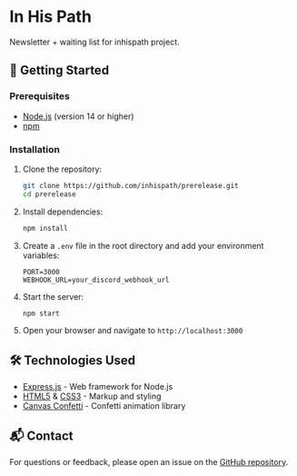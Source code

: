 # In His Path

Newsletter + waiting list for inhispath project.

## 🚀 Getting Started

### Prerequisites

- [Node.js](https://nodejs.org/) (version 14 or higher)
- [npm](https://www.npmjs.com/)

### Installation

1. Clone the repository:

   ```bash
   git clone https://github.com/inhispath/prerelease.git
   cd prerelease
   ```

2. Install dependencies:

   ```bash
   npm install
   ```

3. Create a `.env` file in the root directory and add your environment variables:

   ```env
   PORT=3000
   WEBHOOK_URL=your_discord_webhook_url
   ```

4. Start the server:

   ```bash
   npm start
   ```

5. Open your browser and navigate to `http://localhost:3000`

## 🛠️ Technologies Used

- [Express.js](https://expressjs.com/) - Web framework for Node.js
- [HTML5](https://developer.mozilla.org/en-US/docs/Web/Guide/HTML/HTML5) & [CSS3](https://developer.mozilla.org/en-US/docs/Web/CSS) - Markup and styling
- [Canvas Confetti](https://www.npmjs.com/package/canvas-confetti) - Confetti animation library

## 📬 Contact

For questions or feedback, please open an issue on the [GitHub repository](https://github.com/inhispath/prerelease/issues).
